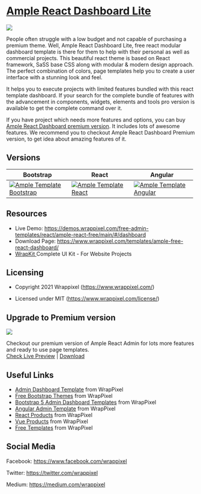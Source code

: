 <!-- # monster-react-lite -->
<!-- Heading of Template -->
<h1>
  <a href="https://demos.wrappixel.com/free-admin-templates/react/ample-react-free/main/#/dashboard">Ample React Dashboard Lite</a>
</h1>

<!-- Main image of Template -->
<a target="_blank" href="https://demos.wrappixel.com/free-admin-templates/react/ample-react-free/main/#/dashboard">
  <img src="https://www.wrappixel.com/wp-content/uploads/edd/2020/09/ample-react-dashboard-lite.jpg" />
</a>

<!-- Description of Template -->
<p>
People often struggle with a low budget and not capable of purchasing a premium theme. Well, Ample React Dashboard Lite, free react modular dashboard template is there for them to help with their personal as well as commercial projects. This beautiful react theme is based on React framework, SaSS base CSS along with modular & modern design approach. The perfect combination of colors, page templates help you to create a user interface with a stunning look and feel.
</p>

<p>
It helps you to execute projects with limited features bundled with this react template dashboard. If your search for the complete bundle of features with the advancement in components, widgets, elements and tools pro version is available to get the complete command over it.
</p>

<p>
If you have project which needs more features and options, you can buy <a href="https://www.wrappixel.com/templates/ample-react-dashboard/">Ample React Dashboard premium version</a>. It includes lots of awesome features. We recommend you to checkout Ample React Dashboard Premium version, to get idea about amazing features of it.
</p>

<!-- Versions of Template -->
<h2><a id="user-content-versions" class="anchor" aria-hidden="true" href="#versions"></a>Versions</h2>
<table>
<thead>
<tr>
<th>Bootstrap</th>
<th>React</th>
<th>Angular</th>
</tr>
</thead>
<tbody>
<tr>
<td>
  <a href="https://www.wrappixel.com/templates/ampleadmin/" rel="nofollow" width="150px">
    <img src="https://www.wrappixel.com/wp-content/uploads/edd/2020/04/ample-admin-bootstrap-y.jpg" alt="Ample Template  Bootstrap" style="max-width:150px;">
  </a>
</td>
<td>
  <a href="https://www.wrappixel.com/templates/ample-react-dashboard/" rel="nofollow" width="150px">
    <img src="https://www.wrappixel.com/wp-content/uploads/edd/2020/09/ample-react-admin-template-y.png" alt="Ample Template  React" style="max-width:150px;">
  </a>
</td>
  <td>
  <a href="https://www.wrappixel.com/templates/ample-admin-angular/" rel="nofollow" width="150px">
    <img src="https://www.wrappixel.com/wp-content/uploads/edd/2020/04/ample-admin-angular-y.jpg" alt="Ample Template  Angular" style="max-width:150px;">
  </a>
</td>
</tr>
</tbody>
</table>

<!-- Resources of Template -->
<h2>Resources</h2>
<ul>
<li>  
  Live Demo: <a href="https://demos.wrappixel.com/free-admin-templates/react/ample-react-free/main/#/dashboard" rel="nofollow">https://demos.wrappixel.com/free-admin-templates/react/ample-react-free/main/#/dashboard</a>
</li>
<li>
    Download Page: <a href="https://www.wrappixel.com/templates/ample-free-react-dashboard/" rel="nofollow">
  https://www.wrappixel.com/templates/ample-free-react-dashboard/</a>
</li>
<li>
    <a href="https://www.wrappixel.com/templates/wrapkit/#demos" rel="nofollow">WrapKit </a>Complete UI Kit - For Website Projects
</li>
</ul>

<!-- Licensing of Template -->
<h2>Licensing</h2>
<ul>
  <li>
    <p>Copyright 2021 Wrappixel (<a href="https://www.wrappixel.com/" rel="nofollow">https://www.wrappixel.com/</a>)</p>
  </li>
  <li>
    <p>Licensed under MIT (<a href="https://www.wrappixel.com/license/">https://www.wrappixel.com/license/</a>)</p>
  </li>
</ul>


<!-- Upgrade to Premium version of Template -->
<h2>Upgrade to Premium version</h2>
<a target="_blank" href="https://www.wrappixel.com/templates/ample-react-dashboard/">
  <img src="https://www.wrappixel.com/wp-content/uploads/edd/2020/09/ample-react-admin-template-y.png" />
</a>
<p>
   Checkout our premium version of Ample React Admin for lots more features and ready to use page templates.<br>
   <a href="https://demos.wrappixel.com/premium-admin-templates/react/ample-react/main/authentication/Login">Check Live Preview</a> | <a href="https://www.wrappixel.com/templates/ample-react-dashboard/">Download</a>
</p>

<!-- Useful Links of Template -->
<h2>Useful Links</h2>
<ul>
<li><a href="https://www.wrappixel.com/templates/category/admin-template/">Admin Dashboard Template</a> from WrapPixel</li>
<li><a href="https://www.wrappixel.com/">Free Bootstrap Themes</a> from WrapPixel</li>
<li><a href="https://www.wrappixel.com/templates/category/bootstrap-admin-templates/">Bootstrap 5 Admin Dashboard Templates</a> from WrapPixel</li>
<li><a href="https://www.wrappixel.com/templates/category/angular-templates/">Angular Admin Template</a> from WrapPixel</li>
<li><a href="https://www.wrappixel.com/templates/category/react-templates/">React Products</a> from WrapPixel</li>
<li><a href="https://www.wrappixel.com/templates/category/vuejs-templates/">Vue Products</a> from WrapPixel</li>
<li><a href="https://www.wrappixel.com/templates/category/free-templates/">Free Templates</a> from WrapPixel</li>
</ul>

<!-- Social Media of Wrappixel -->
<h2>Social Media</h2>
<p>Facebook: <a href="https://www.facebook.com/wrappixel">https://www.facebook.com/wrappixel</a></p>
<p>Twitter: <a href="https://twitter.com/wrappixel">https://twitter.com/wrappixel</a></p>
<p>Medium: <a href="https://medium.com/wrappixel">https://medium.com/wrappixel</a></p>
